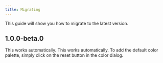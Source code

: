 ```yaml
---
title: Migrating
---
```


This guide will show you how to migrate to the latest version.

## 1.0.0-beta.0

This works automatically. This works automatically. To add the default color palette, simply click on the reset button in the color dialog.
